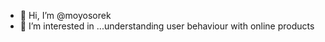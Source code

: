- 👋 Hi, I’m @moyosorek
- 👀 I’m interested in ...understanding user behaviour with online products


<!---
moyosorek/moyosorek is a ✨ special ✨ repository because its `README.md` (this file) appears on your GitHub profile.
You can click the Preview link to take a look at your changes.
--->
